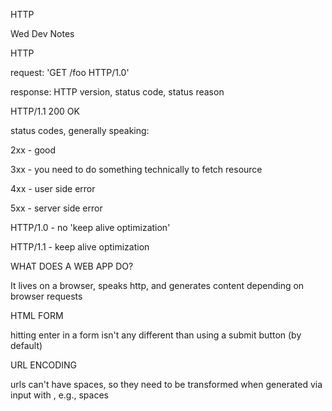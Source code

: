 HTTP

Wed Dev Notes

HTTP

request: 'GET  /foo  HTTP/1.0'

<verb> <path> <version>

response: HTTP version, status code, status reason

HTTP/1.1  200  OK


status codes, generally speaking:

2xx - good

3xx - you need to do something technically to fetch resource

4xx - user side error

5xx - server side error



HTTP/1.0 - no 'keep alive optimization'

HTTP/1.1 - keep alive optimization



WHAT DOES A WEB APP DO?

It lives on a browser, speaks http, and generates content depending on browser requests



HTML FORM

hitting enter in a form isn't any different than using a submit button (by default)



URL ENCODING

urls can't have spaces, so they need to be transformed when generated via input with , e.g., spaces



